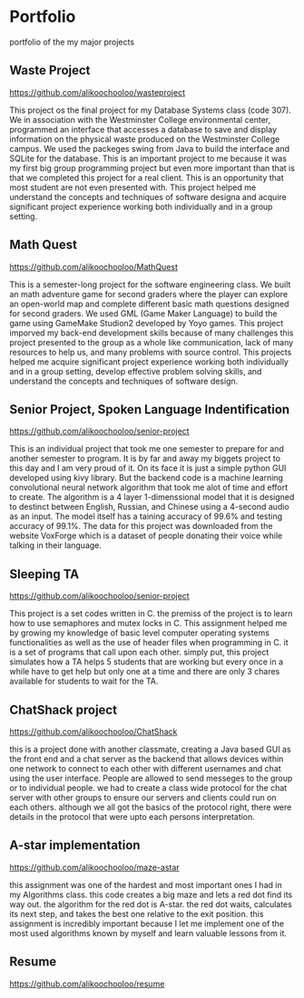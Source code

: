 # Portfolio
portfolio of the my major projects

## Waste Project
https://github.com/alikoochooloo/wasteproject 

This project os the final project for my Database Systems class (code 307). We in association with the Westminster College environmental center, programmed an interface that accesses a database to save and display information on the physical waste produced on the Westminster College campus. We used the packeges swing from Java to build the interface and SQLite for the database. This is an important project to me because it was my first big group programming project but even more important than that is that we completed this project for a real client. This is an opportunity that most student are not even presented with. This project helped me understand the concepts and techniques of software designa and acquire significant project experience working both individually and in a group setting.

## Math Quest
https://github.com/alikoochooloo/MathQuest 

This is a semester-long project for the software engineering class. We built an math adventure game for second graders where the player can explore an open-world map and complete different basic math questions designed for second graders. We used GML (Game Maker Language) to build the game using GameMake Studion2 developed by Yoyo games. This project imporved my back-end development skills because of many challenges this project presented to the group as a whole like communication, lack of many resources to help us, and many problems with source control. This projects helped me acquire significant project experience working both individually and in a group setting, develop effective problem solving skills, and understand the concepts and techniques of software design.

## Senior Project, Spoken Language Indentification
https://github.com/alikoochooloo/senior-project

This is an individual project that took me one semester to prepare for and another semester to program. It is by far and away my biggets project to this day and I am very proud of it. On its face it is just a simple python GUI developed using kivy library. But the backend code is a machine learning convolutional neural network algorithm that took me alot of time and effort to create. The algorithm is a 4 layer 1-dimenssional model that it is designed to destinct between English, Russian, and Chinese using a 4-second audio as an input. The model itself has a taining accuracy of 99.6% and testing accuracy of 99.1%. The data for this project was downloaded from the website VoxForge which is a dataset of people donating their voice while talking in their language.

## Sleeping TA
https://github.com/alikoochooloo/senior-project

This project is a set codes written in C. the premiss of the project is to learn how to use semaphores and mutex locks in C. This assignment helped me by growing my knowledge of basic level computer operating systems functionalities as well as the use of header files when programming in C. it is a set of programs that call upon each other. simply put, this project simulates how a TA helps 5 students that are working but every once in a while have to get help but only one at a time and there are only 3 chares available for students to wait for the TA.

## ChatShack project
https://github.com/alikoochooloo/ChatShack

this is a project done with another classmate, creating a Java based GUI as the front end and a chat server as the backend that allows devices within one network to connect to each other with different usernames and chat using the user interface. People are allowed to send messeges to the group or to individual people. we had to create a class wide protocol for the chat server with other groups to ensure our servers and clients could run on each others. although we all got the basics of the protocol right, there were details in the protocol that were upto each persons interpretation.

## A-star implementation 
https://github.com/alikoochooloo/maze-astar

this assignment was one of the hardest and most important ones I had in my Algorithms class. this code creates a big maze and lets a red dot find its way out. the algorithm for the red dot is A-star. the red dot waits, calculates its next step, and takes the best one relative to the exit position. this assignment is incredibly important because I let me implement one of the most used algorithms known by myself and learn valuable lessons from it.

## Resume
https://github.com/alikoochooloo/resume

